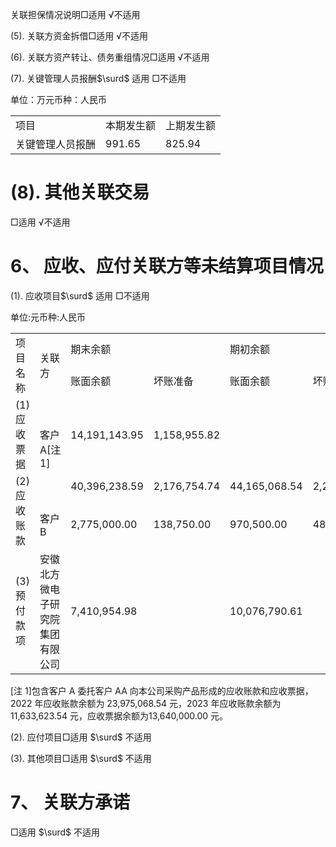关联担保情况说明□适用 √不适用  

(5). 关联方资金拆借□适用 √不适用  

(6). 关联方资产转让、债务重组情况□适用 √不适用  

(7). 关键管理人员报酬$\surd$ 适用 □不适用  

单位：万元币种：人民币  


<html><body><table><tr><td>项目</td><td>本期发生额</td><td>上期发生额</td></tr><tr><td>关键管理人员报酬</td><td>991.65</td><td>825.94</td></tr></table></body></html>  

# (8). 其他关联交易  

□适用 √不适用  

# 6、 应收、应付关联方等未结算项目情况  

(1). 应收项目$\surd$ 适用 □不适用  

单位:元币种:人民币  


<html><body><table><tr><td rowspan="2">项目名称</td><td rowspan="2">关联方</td><td colspan="2">期末余额</td><td colspan="2">期初余额</td></tr><tr><td>账面余额</td><td>坏账准备</td><td>账面余额</td><td>坏账准备</td></tr><tr><td>(1)应收票据</td><td rowspan="2">客户A[注 1]</td><td>14,191,143.95</td><td>1,158,955.82</td><td></td><td></td></tr><tr><td rowspan="2">(2)应收账款</td><td>40,396,238.59</td><td>2,176,754.74</td><td>44,165,068.54</td><td>2,208,253.43</td></tr><tr><td>客户B</td><td>2,775,000.00</td><td>138,750.00</td><td>970,500.00</td><td>48,525.00</td></tr><tr><td>(3)预付款 项</td><td>安徽北方 微电子研 究院集团 有限公司</td><td>7,410,954.98</td><td></td><td>10,076,790.61</td><td></td></tr></table></body></html>  

[注 1]包含客户 A 委托客户 AA 向本公司采购产品形成的应收账款和应收票据，2022 年应收账款余额为 23,975,068.54 元，2023 年应收账款余额为 11,633,623.54 元，应收票据余额为13,640,000.00 元。  

(2). 应付项目□适用 $\surd$ 不适用  

(3). 其他项目□适用 $\surd$ 不适用  

# 7、 关联方承诺  

□适用 $\surd$ 不适用  